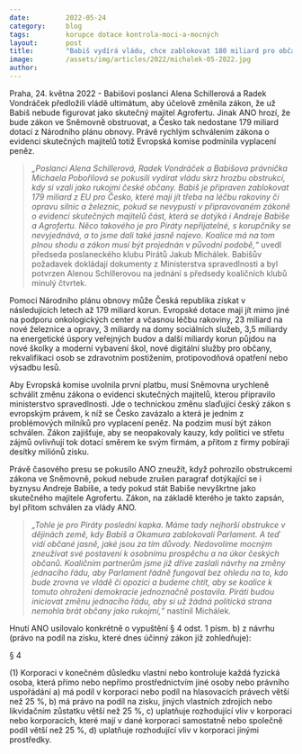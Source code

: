 ```yaml
---
date:         2022-05-24
category:     blog
tags:         korupce dotace kontrola-moci-a-mocných
layout:       post
title:        "Babiš vydírá vládu, chce zablokovat 180 miliard pro občany, pokud nezmění zákon v jeho prospěch. Piráti odmítli ustoupit"
image:        /assets/img/articles/2022/michalek-05-2022.jpg
author:       
---
```


Praha, 24. května 2022 - Babišovi poslanci Alena Schillerová a Radek Vondráček předložili vládě ultimátum, aby účelově změnila zákon, že už Babiš nebude figurovat jako skutečný majitel Agrofertu. Jinak ANO hrozí, že bude zákon ve Sněmovně obstruovat, a Česko tak nedostane 179 miliard dotací z Národního plánu obnovy. Právě rychlým schválením zákona o evidenci skutečných majitelů totiž Evropská komise podmínila vyplacení peněz. 

> *„Poslanci Alena Schillerová, Radek Vondráček a Babišova právnička Michaela Pobořilová se pokusili vydírat vládu skrz hrozbu obstrukcí, kdy si vzali jako rukojmí české občany. Babiš je připraven zablokovat 179 miliard z EU pro Česko, které mají jít třeba na léčbu rakoviny či opravu silnic a železnic, pokud se nevypustí v připravovaném zákoně o evidenci skutečných majitelů část, která se dotýká i Andreje Babiše a Agrofertu. Něco takového je pro Piráty nepřijatelné, s korupčníky se nevyjednává, a to jsme dali také jasně najevo. Koalice má na tom plnou shodu a zákon musí být projednán v původní podobě,“* uvedl předseda poslaneckého klubu Pirátů Jakub Michálek. Babišův požadavek dokládají dokumenty z Ministerstva spravedlnosti a byl potvrzen Alenou Schillerovou na jednání s předsedy koaličních klubů minulý čtvrtek.

Pomocí Národního plánu obnovy může Česká republika získat v následujících letech až 179 miliard korun. Evropské dotace mají jít mimo jiné na podporu onkologických center a včasnou léčbu rakoviny, 23 miliard na nové železnice a opravy, 3 miliardy na domy sociálních služeb, 3,5 miliardy na energetické úspory veřejných budov a další miliardy korun půjdou na nové školky a moderní vybavení škol, nové digitální služby pro občany, rekvalifikaci osob se zdravotním postižením, protipovodňová opatření nebo výsadbu lesů.

Aby Evropská komise uvolnila první platbu, musí Sněmovna urychleně schválit změnu zákona o evidenci skutečných majitelů, kterou připravilo ministerstvo spravedlnosti. Jde o technickou změnu slaďující český zákon s evropským právem, k níž se Česko zavázalo a která je jedním z problémových milníků pro vyplacení peněz. Na podzim musí být zákon schválen. Zákon zajišťuje, aby se neopakovaly kauzy, kdy politici ve střetu zájmů ovlivňují tok dotací směrem ke svým firmám, a přitom z firmy pobírají desítky miliónů zisku. 

Právě časového presu se pokusilo ANO zneužít, když pohrozilo obstrukcemi zákona ve Sněmovně, pokud nebude zrušen paragraf dotýkající se i byznysu Andreje Babiše, a tedy pokud stát Babiše nevyškrtne jako skutečného majitele Agrofertu. Zákon, na základě kterého je takto zapsán, byl přitom schválen za vlády ANO.

> *„Tohle je pro Piráty poslední kapka. Máme tady nejhorší obstrukce v dějinách země, kdy Babiš a Okamura zablokovali Parlament. A teď vidí občané jasně, jaké jsou za tím důvody. Nedovolíme mocným zneužívat své postavení k osobnímu prospěchu a na úkor českých občanů. Koaličním partnerům jsme již dříve zaslali návrhy na změny jednacího řádu, aby Parlament řádně fungoval bez ohledu na to, kdo bude zrovna ve vládě či opozici a budeme chtít, aby se koalice k tomuto ohrožení demokracie jednoznačně postavila. Piráti budou iniciovat změnu jednacího řádu, aby si už žádná politická strana nemohla brát občany jako rukojmí,“* nastínil Michálek. 


Hnutí ANO usilovalo konkrétně o vypuštění § 4 odst. 1 písm. b) z návrhu (právo na podíl na zisku, které dnes účinný zákon již zohledňuje): 

§ 4

(1) Korporaci v konečném důsledku vlastní nebo kontroluje každá fyzická osoba, která přímo nebo nepřímo prostřednictvím jiné osoby nebo právního uspořádání
a) má podíl v korporaci nebo podíl na hlasovacích právech větší než 25 %,
b) má právo na podíl na zisku, jiných vlastních zdrojích nebo likvidačním zůstatku větší než 25 %,
c) uplatňuje rozhodující vliv v korporaci nebo korporacích, které mají v dané korporaci samostatně nebo společně podíl větší než 25 %,
d) uplatňuje rozhodující vliv v korporaci jinými prostředky.

